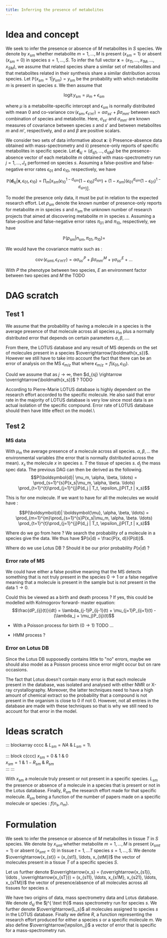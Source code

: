 ```yaml
---
title: Inferring the presence of metabolites
---
```


# Idea and concept

We seek to infer the presence or absence of $M$ metabolites in $S$
species. We denote by $x_{sm}$ whether metabolite $m=1,\ldots,M$ is
present ($x_{sm}=1$) or absent ($x_{sm}=0$) in species $s=1,\ldots,S$.
To infer the full vector
$\boldsymbol{x}=(x_{11}, \ldots, x_{1M},\ldots,x_{SM})$, we assume that
related species share a similar set of metabolites and that metabolites
related in their synthesis share a similar distribution across species.
Let $\mathbb{P}(x_{sm}=1|y_{sm})=y_{sm}$ be the probability with which
metabolite $m$ is present in species $s$. We then assume that

$$\mathop{\mathrm{logit}}y_{sm} = \mu_m + \epsilon_{sm}$$

where $\mu$ is a metabolite-specific intercept and $\epsilon_{sm}$ is
normally distributed with mean 0 and co-variance
$\mathop{\mathrm{cov}}(\epsilon_{sm},\epsilon_{s'm'})=\alpha \sigma_{ss'} + \beta \sigma_{mm'}$
between each combination of species and metabolite. Here, $\sigma_{ss'}$
and $\sigma_{mm'}$ are known measures of covariance between species $s$
and $s'$ and between metabolites $m$ and $m'$, respectively, and
$\alpha$ and $\beta$ are positive scalars.

We consider two sets of data informative about $\boldsymbol{x}$: i)
Presence-absence data obtained with mass-spectrometry and ii)
presence-only reports of specific metabolites in specific specie. Let
$\boldsymbol{d}_{sj}=(d_{sj1}, \ldots, d_{sjM})$ be the presence-absence
vector of each metabolite $m$ obtained with mass-spectrometry run
$j=1,\ldots,J_s$ performed on species $s$. Assuming a false-positive and
false-negative error rates $\epsilon_{01}$ and $\epsilon_{10}$,
respectively, we have

$$\mathbb{P}(\boldsymbol{d}_{sj}|\boldsymbol{x}, \epsilon_{01}, \epsilon_{10}) = \prod_m \left[ x_{sm}\left(\epsilon_{10}^{1-d_{sjm}}(1-\epsilon_{10})^{d_{sjm}}\right) + (1-x_{sm})\left( \epsilon_{01}^{d_{sjm}}(1-\epsilon_{01})^{1-d_{sjm}}\right)\right].$$

To model the presence only data, it must be put in relation to the
expected research effort. Let $p_{sm}$ denote the known number of
presence-only reports for metabolite $m$ in species $s$ and $n_{sm}$ the
unknown number of research projects that aimed at discovering metabolite
$m$ in species $s$. Assuming a false-positive and false-negative error
rates $\pi_{01}$ and $\pi_{10}$, respectively, we have

$$\mathbb{P}(p_{sm}|n_{sm}, \pi_{01}, \pi_{10}) =$$

We would have the covariance matrix such as :

$$\mathop{\mathrm{cov}}(\epsilon_{smt}, \epsilon_{s'm't'}) = \alpha \sigma_{ss'}^P + \beta \sigma_{mm'}^M + \gamma \sigma_{ss'}^E + \ldots$$

With $P$ the phenotype between two species, $E$ an environment factor
between two species and $M$ the TODO

# DAG scratch

## Test 1

We assume that the probability of having a molecule in a species is the
average presence of that molecule across all species $\mu_m$ plus a
normally distributed error that depends on certain parameters
$\alpha, \beta, \ldots$.

From there, the LOTUS database and any result of MS depends on the set
of molecules present in a species $\overrightarrow{\boldmath{x_s}}$.
However we still have to take into account the fact that there can be an
error of analysis on the MS $\epsilon_{m/z}$ that where
$\epsilon_{m/z} = f(\epsilon_{01}, \epsilon_{10})$.

Could we assume that as $j \rightarrow \infty$, then
$d_{sj} \rightarrow \overrightarrow{\boldmath{x_s}}$ ? TODO

According to Pierre-Marie LOTUS database is highly dependent on the
research effort accorded to the specific molecule. He also said that
error rate in the majority of LOTUS database is very low since most data
is an actual isolation of the specific compound. Error rate of LOTUS
database should then have little effect on the model.\

## Test 2

### MS data

With $\mu_m$ the average presence of a molecule across all species.
$\alpha, \beta, \ldots$ the environmental variables (the error that is
normally distributed across the mean). $x_s$ the molecule $x$ in species
$s$. $T$ the tissue of species $s$. $d_j$ the mass spec data. The
previous DAG can then be derived as the following.
$$P(\boldsymbol{d}| \mu_m, \alpha, \beta, \ldots) = \prod_{s=1}^{s}P(x_s|\mu_m, \alpha, \beta. \ldots) \prod_{t=1}^{t}\prod_{j=1}^{j}P(d_j | T_t, \epsilon_j)P(T_t | x_s)$$

This is for one molecule. If we want to have for all the molecules we
would have :

$$P(\boldsymbol{d}| \boldsymbol{\mu}, \alpha, \beta, \ldots) = \prod_{m=1}^{m}\prod_{s=1}^{s}P(x_s|\mu_m, \alpha, \beta. \ldots) \prod_{t=1}^{t}\prod_{j=1}^{j}P(d_j | T_t, \epsilon_j)P(T_t | x_s)$$

Where do we go from here ? We search the probability of a molecule in a
species give the data. We thus have $P(x|d) = \frac{P(x, d)}{P(d)}$.

Where do we use Lotus DB ? Should it be our prior probability $P(x|d)$ ?

### Error rate of MS

We could have either a false positive meaning that the MS detects
something that is not truly present in the species $0\rightarrow 1$ or a
false negative meaning that a molecule is present in the sample but is
not present in the data $1 \rightarrow 0$.

Could this be viewed as a birth and death process ? If yes, this could
be modelled with Kolmogorov forward- master equation:
$$\frac{dP_{ij}(t)}{dt} = \lambda_{j-1}P_{ij-1}(t) + \mu_{j+1}P_{ij+1}(t) - (\lambda_j + \mu_j)P_{ij}(t)$$

-   With a Poisson process for birth ($0\rightarrow 1$) TODO \...

-   HMM process ?

### Error on Lotus DB

Since the Lotus DB supposedly contains little to \"no\" errors, maybe we
should also model as a Poisson process since error might occur but on
rare occasions.

The fact that Lotus doesn't contain many error is that each molecule
present in the database, was isolated and analysed with either NMR or
X-ray crystallography. Moreover, the latter techniques need to have a
high amount of chemical extract so the probability that a compound is
not present in the organism is close to 0 if not 0. However, not all
entries in the database are made with these techniques so that is why we
still need to account for that error in the model.

# Ideas scratch

::: blockarray
cccc & $L_{sm} = NA$ & $L_{sm} = 1$\

::: block
c(ccc) $x_{sm}=0$ & $1$ & $0$\
$x_{sm}=1$ & $1-R_{sm}$ & $R_{sm}$\
:::
:::

With $x_{sm}$ a molecule truly present or not present in a specific
species. $L_{sm}$ the presence or absence of a molecule in a species
that is present or not in the Lotus database. Finally, $R_{sm}$ the
research effort made for that specific molecule. $R_{sm}$ being a
function of the number of papers made on a specific molecule or species
: $f(n_s, n_m)$.

# Formulation

We seek to infer the presence or absence of $M$ metabolites in tissue
$T$ in $S$ species. We denote by $x_{smt}$ whether metabolite
$m=1,\ldots,M$ is present ($x_{smt}=1$) or absent ($x_{smt}=0$) in
tissue $t = 1, \ldots T$ species $s=1,\ldots,S$. We denote
$\overrightarrow{x_{st}} = (x_{st1}, \ldots, x_{stM})$ the vector of
molecules present in a tissue $T$ of a specific species $S$.

Let us further denote
$\overrightarrow{x_s} = (\overrightarrow{x_{s1}}, \ldots , \overrightarrow{x_{sT}}) = (x_{s11}, \ldots, x_{s1M}, x_{s21}, \ldots, x_{sTM})$
the vector of presence/absence of all molecules across all tissues for
species $s$.

We have two origins of data, mass spectrometry data and Lotus database.
We denote $d_{sj}$ the $j^{ \text th}$ mass spectrometry run for species
$s$. We further denote $\overrightarrow{L_s}$ all molecules assigned to
species $s$ in the LOTUS database. Finally we define $R$, a function
representing the research effort produced for either a species $s$ or a
specific molecule $m$. We also define $\overrightarrow{\epsilon_j}$ a
vector of error that is specific for a mass-spectrometry run.
